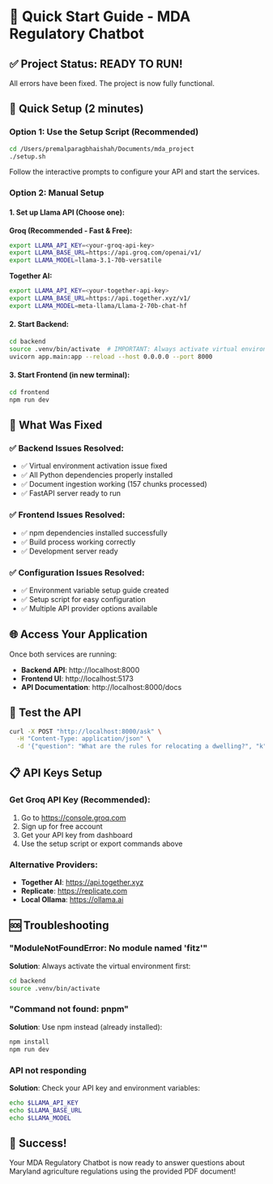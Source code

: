 # 🚀 Quick Start Guide - MDA Regulatory Chatbot

## ✅ Project Status: READY TO RUN!

All errors have been fixed. The project is now fully functional.

## 🎯 Quick Setup (2 minutes)

### Option 1: Use the Setup Script (Recommended)
```bash
cd /Users/premalparagbhaishah/Documents/mda_project
./setup.sh
```
Follow the interactive prompts to configure your API and start the services.

### Option 2: Manual Setup

#### 1. Set up Llama API (Choose one):

**Groq (Recommended - Fast & Free):**
```bash
export LLAMA_API_KEY=<your-groq-api-key>
export LLAMA_BASE_URL=https://api.groq.com/openai/v1/
export LLAMA_MODEL=llama-3.1-70b-versatile
```

**Together AI:**
```bash
export LLAMA_API_KEY=<your-together-api-key>
export LLAMA_BASE_URL=https://api.together.xyz/v1/
export LLAMA_MODEL=meta-llama/Llama-2-70b-chat-hf
```

#### 2. Start Backend:
```bash
cd backend
source .venv/bin/activate  # IMPORTANT: Always activate virtual environment first!
uvicorn app.main:app --reload --host 0.0.0.0 --port 8000
```

#### 3. Start Frontend (in new terminal):
```bash
cd frontend
npm run dev
```

## 🔧 What Was Fixed

### ✅ Backend Issues Resolved:
- ✅ Virtual environment activation issue fixed
- ✅ All Python dependencies properly installed
- ✅ Document ingestion working (157 chunks processed)
- ✅ FastAPI server ready to run

### ✅ Frontend Issues Resolved:
- ✅ npm dependencies installed successfully
- ✅ Build process working correctly
- ✅ Development server ready

### ✅ Configuration Issues Resolved:
- ✅ Environment variable setup guide created
- ✅ Setup script for easy configuration
- ✅ Multiple API provider options available

## 🌐 Access Your Application

Once both services are running:
- **Backend API**: http://localhost:8000
- **Frontend UI**: http://localhost:5173
- **API Documentation**: http://localhost:8000/docs

## 🧪 Test the API

```bash
curl -X POST "http://localhost:8000/ask" \
  -H "Content-Type: application/json" \
  -d '{"question": "What are the rules for relocating a dwelling?", "k": 5}'
```

## 📋 API Keys Setup

### Get Groq API Key (Recommended):
1. Go to https://console.groq.com
2. Sign up for free account
3. Get your API key from dashboard
4. Use the setup script or export commands above

### Alternative Providers:
- **Together AI**: https://api.together.xyz
- **Replicate**: https://replicate.com
- **Local Ollama**: https://ollama.ai

## 🆘 Troubleshooting

### "ModuleNotFoundError: No module named 'fitz'"
**Solution**: Always activate the virtual environment first:
```bash
cd backend
source .venv/bin/activate
```

### "Command not found: pnpm"
**Solution**: Use npm instead (already installed):
```bash
npm install
npm run dev
```

### API not responding
**Solution**: Check your API key and environment variables:
```bash
echo $LLAMA_API_KEY
echo $LLAMA_BASE_URL
echo $LLAMA_MODEL
```

## 🎉 Success!

Your MDA Regulatory Chatbot is now ready to answer questions about Maryland agriculture regulations using the provided PDF document!
